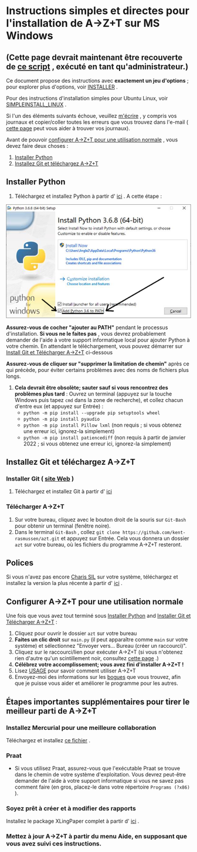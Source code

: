 # Instructions simples et directes pour l'installation de A→Z+T sur MS Windows

## (Cette page devrait maintenant être recouverte de [ce script](../RunMetoInstall.bat?raw=true) , exécuté en tant qu'administrateur.)

Ce document propose des instructions avec **exactement un jeu d'options** ; pour explorer plus d'options, voir [INSTALLER](INSTALL.md) .

Pour des instructions d'installation simples pour Ubuntu Linux, voir [SIMPLEINSTALL_LINUX](SIMPLEINSTALL_LINUX.md) .

Si l'un des éléments suivants échoue, veuillez [m'écrire](BUGS.md) , y compris vos journaux et copier/coller toutes les erreurs que vous trouvez dans l'e-mail ( [cette page](FINDERRORLOGS.md) peut vous aider à trouver vos journaux).

Avant de pouvoir [configurer A→Z+T pour une utilisation normale](#set-up-azt-for-normal-use) , vous devez faire deux choses :

1. [Installer Python](#install-python)
2. [Installez Git et téléchargez A→Z+T](#install-git-and-download-azt)

## Installer Python

1. Téléchargez et installez Python à partir d' [ici](https://www.python.org/ftp/python/3.6.8/python-3.6.8-amd64.exe) . A cette étape :

![Add Python to Path](images/Python_path.png "Ajouter Python au chemin")

**Assurez-vous de cocher "ajouter au PATH"** pendant le processus d'installation. **Si vous ne le faites pas** , vous devrez probablement demander de l'aide à votre support informatique local pour ajouter Python à votre chemin. En attendant le téléchargement, vous pouvez démarrer sur [Install Git et Télécharger A→Z+T](#install-git-and-download-azt) ci-dessous

**Assurez-vous de cliquer sur "supprimer la limitation de chemin"** après ce qui précède, pour éviter certains problèmes avec des noms de fichiers plus longs.

1. **Cela devrait être obsolète; sauter sauf si vous rencontrez des problèmes plus tard** : Ouvrez un terminal (appuyez sur la touche Windows puis tapez `cmd` dans la zone de recherche), et collez chacun d'entre eux (et appuyez sur Entrée) :
    - `python -m pip install --upgrade pip setuptools wheel`
    - `python -m pip install pyaudio`
    - `python -m pip install Pillow lxml` (non requis ; si vous obtenez une erreur ici, ignorez-la simplement)
    - `python -m pip install patiencediff` (non requis à partir de janvier 2022 ; si vous obtenez une erreur ici, ignorez-la simplement)

## Installez Git et téléchargez A→Z+T

### Installer Git ( [site Web](https://git-scm.com/download/win) )

1. Téléchargez et installez Git à partir d' [ici](https://github.com/git-for-windows/git/releases/download/v2.33.0.windows.2/Git-2.33.0.2-64-bit.exe)

### Télécharger A→Z+T

1. Sur votre bureau, cliquez avec le bouton droit de la souris sur `Git-Bash` pour obtenir un terminal (fenêtre noire).
2. Dans le terminal `Git-Bash` , collez `git clone https://github.com/kent-rasmussen/azt.git` et appuyez sur Entrée. Cela vous donnera un dossier `azt` sur votre bureau, où les fichiers du programme A→Z+T resteront.

## Polices

Si vous n'avez pas encore [Charis SIL](https://software.sil.org/charis/) sur votre système, téléchargez et installez la version la plus récente à partir d' [ici](https://software.sil.org/downloads/r/charis/CharisSIL-6.001.zip) .

## Configurer A→Z+T pour une utilisation normale

Une fois que vous avez tout terminé sous [Installer Python](#install-python) and [Installer Git et Télécharger A→Z+T](#install-git-and-download-azt) :

1. Cliquez pour ouvrir le dossier `azt` sur votre bureau
2. **Faites un clic droit** sur `main.py` (il peut apparaître comme `main` sur votre système) et sélectionnez "Envoyer vers... Bureau (créer un raccourci)".
3. Cliquez sur le raccourci/lien pour exécuter A→Z+T (si vous n'obtenez rien d'autre qu'un scintillement noir, consultez [cette page](INSTALL_PROBLEMS.md) .)
4. **Célébrez votre accomplissement; vous avez fini d'installer A→Z+T !**
5. Lisez [USAGE](USAGE.md) pour savoir comment utiliser A→Z+T
6. Envoyez-moi des informations sur les [bogues](BUGS.md) que vous trouvez, afin que je puisse vous aider et améliorer le programme pour les autres.

## Étapes importantes supplémentaires pour tirer le meilleur parti de A→Z+T

### Installez Mercurial pour une meilleure collaboration

Téléchargez et installez [ce fichier](https://www.mercurial-scm.org/release/windows/Mercurial-6.0-x64.exe) .

### Praat

- Si vous utilisez Praat, assurez-vous que l'exécutable Praat se trouve dans le chemin de votre système d'exploitation. Vous devrez peut-être demander de l'aide à votre support informatique si vous ne savez pas comment faire (en gros, placez-le dans votre répertoire `Programs (?x86)` ).

### Soyez prêt à créer et à modifier des rapports

Installez le package XLingPaper complet à partir d' [ici](https://software.sil.org/downloads/r/xlingpaper/XLingPaper3-10-1XXEPersonalEditionFullSetup.exe) .

### Mettez à jour A→Z+T à partir du menu Aide, en supposant que vous avez suivi ces instructions.
